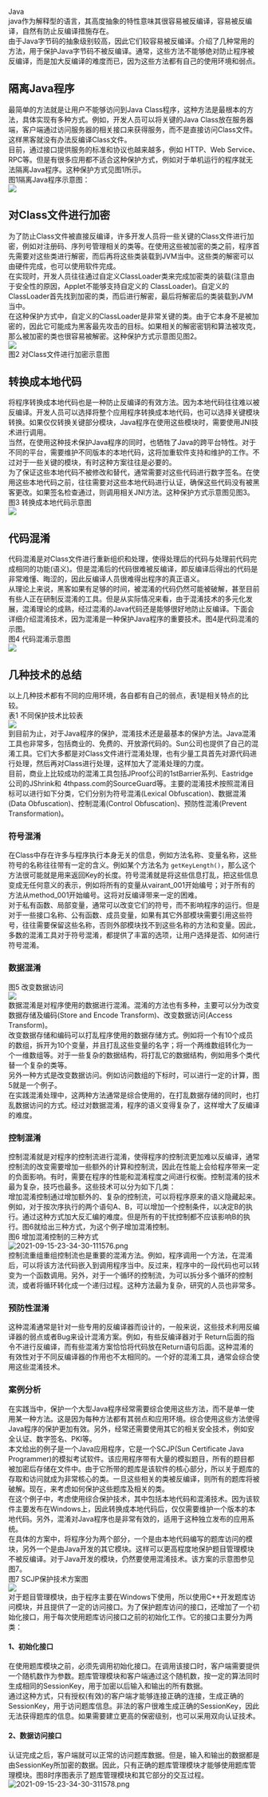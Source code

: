 Java<br />java作为解释型的语言，其高度抽象的特性意味其很容易被反编译，容易被反编译，自然有防止反编译措施存在。<br />由于Java字节码的抽象级别较高，因此它们较容易被反编译。介绍了几种常用的方法，用于保护Java字节码不被反编译。通常，这些方法不能够绝对防止程序被反编译，而是加大反编译的难度而已，因为这些方法都有自己的使用环境和弱点。
<a name="YjZ59"></a>
## 隔离Java程序
最简单的方法就是让用户不能够访问到Java Class程序，这种方法是最根本的方法，具体实现有多种方式。例如，开发人员可以将关键的Java Class放在服务器端，客户端通过访问服务器的相关接口来获得服务，而不是直接访问Class文件。<br />这样黑客就没有办法反编译Class文件。<br />目前，通过接口提供服务的标准和协议也越来越多，例如 HTTP、Web Service、RPC等。但是有很多应用都不适合这种保护方式，例如对于单机运行的程序就无法隔离Java程序。这种保护方式见图1所示。<br />图1隔离Java程序示意图：<br />![](https://cdn.nlark.com/yuque/0/2021/webp/396745/1631720048738-cd09c77e-07b1-4be1-b15c-c68d667fae84.webp#clientId=u0fec91cd-6ea0-4&from=paste&id=u22063f82&originHeight=300&originWidth=505&originalType=url&ratio=1&status=done&style=shadow&taskId=u1f755ca9-6383-409d-96aa-51bc22ecc6e)
<a name="CWgHn"></a>
## 对Class文件进行加密
为了防止Class文件被直接反编译，许多开发人员将一些关键的Class文件进行加密，例如对注册码、序列号管理相关的类等。在使用这些被加密的类之前，程序首先需要对这些类进行解密，而后再将这些类装载到JVM当中。这些类的解密可以由硬件完成，也可以使用软件完成。<br />在实现时，开发人员往往通过自定义ClassLoader类来完成加密类的装载(注意由于安全性的原因，Applet不能够支持自定义的 ClassLoader)。自定义的ClassLoader首先找到加密的类，而后进行解密，最后将解密后的类装载到JVM当中。<br />在这种保护方式中，自定义的ClassLoader是非常关键的类。由于它本身不是被加密的，因此它可能成为黑客最先攻击的目标。如果相关的解密密钥和算法被攻克，那么被加密的类也很容易被解密。这种保护方式示意图见图2。<br />![](https://cdn.nlark.com/yuque/0/2021/webp/396745/1631720048777-0029a26d-4edb-403e-9bda-3ae6f2c766d6.webp#clientId=u0fec91cd-6ea0-4&from=paste&id=u4087fc3a&originHeight=297&originWidth=534&originalType=url&ratio=1&status=done&style=shadow&taskId=u105427e0-d661-41aa-b8dc-ef466b9ea19)<br />图2 对Class文件进行加密示意图
<a name="rE5vR"></a>
## 转换成本地代码
将程序转换成本地代码也是一种防止反编译的有效方法。因为本地代码往往难以被反编译。开发人员可以选择将整个应用程序转换成本地代码，也可以选择关键模块转换。如果仅仅转换关键部分模块，Java程序在使用这些模块时，需要使用JNI技术进行调用。<br />当然，在使用这种技术保护Java程序的同时，也牺牲了Java的跨平台特性。对于不同的平台，需要维护不同版本的本地代码，这将加重软件支持和维护的工作。不过对于一些关键的模块，有时这种方案往往是必要的。<br />为了保证这些本地代码不被修改和替代，通常需要对这些代码进行数字签名。在使用这些本地代码之前，往往需要对这些本地代码进行认证，确保这些代码没有被黑客更改。如果签名检查通过，则调用相关JNI方法。这种保护方式示意图见图3。<br />图3 转换成本地代码示意图<br />![](https://cdn.nlark.com/yuque/0/2021/webp/396745/1631720048758-65c40977-b552-4266-b94e-6e01ede0ec46.webp#clientId=u0fec91cd-6ea0-4&from=paste&id=u9c98e40b&originHeight=300&originWidth=505&originalType=url&ratio=1&status=done&style=shadow&taskId=ucbd25f4d-43fc-4d84-a51d-7bca70404b0)
<a name="aCUae"></a>
## 代码混淆
代码混淆是对Class文件进行重新组织和处理，使得处理后的代码与处理前代码完成相同的功能(语义)。但是混淆后的代码很难被反编译，即反编译后得出的代码是非常难懂、晦涩的，因此反编译人员很难得出程序的真正语义。<br />从理论上来说，黑客如果有足够的时间，被混淆的代码仍然可能被破解，甚至目前有些人正在研制反混淆的工具。但是从实际情况来看，由于混淆技术的多元化发展，混淆理论的成熟，经过混淆的Java代码还是能够很好地防止反编译。下面会详细介绍混淆技术，因为混淆是一种保护Java程序的重要技术。图4是代码混淆的示图。<br />图4 代码混淆示意图<br />![](https://cdn.nlark.com/yuque/0/2021/webp/396745/1631720048784-f5ee0f91-a63b-40a2-8660-2051eb154f42.webp#clientId=u0fec91cd-6ea0-4&from=paste&id=u4848dcb6&originHeight=300&originWidth=505&originalType=url&ratio=1&status=done&style=shadow&taskId=uf355787b-e724-4014-964a-9d8e2cc3600)
<a name="AVXNN"></a>
## 几种技术的总结
以上几种技术都有不同的应用环境，各自都有自己的弱点，表1是相关特点的比较。 <br />表1 不同保护技术比较表 <br />![](https://cdn.nlark.com/yuque/0/2021/webp/396745/1631720048686-f7aed179-cc18-4aeb-bc0a-78f261c643e9.webp#clientId=u0fec91cd-6ea0-4&from=paste&id=u74375e4b&originHeight=555&originWidth=617&originalType=url&ratio=1&status=done&style=shadow&taskId=u0fa2ad9c-a05d-43ce-b18a-fc4ad42caf4)<br />到目前为止，对于Java程序的保护，混淆技术还是最基本的保护方法。Java混淆工具也非常多，包括商业的、免费的、开放源代码的。Sun公司也提供了自己的混淆工具。它们大多都是对Class文件进行混淆处理，也有少量工具首先对源代码进行处理，然后再对Class进行处理，这样加大了混淆处理的力度。<br />目前，商业上比较成功的混淆工具包括JProof公司的1stBarrier系列、Eastridge公司的JShrink和 4thpass.com的SourceGuard等。主要的混淆技术按照混淆目标可以进行如下分类，它们分别为符号混淆(Lexical Obfuscation)、数据混淆(Data Obfuscation)、控制混淆(Control Obfuscation)、预防性混淆(Prevent Transformation)。
<a name="WSgzm"></a>
### 符号混淆
在Class中存在许多与程序执行本身无关的信息，例如方法名称、变量名称，这些符号的名称往往带有一定的含义。例如某个方法名为 `getKeyLength()`，那么这个方法很可能就是用来返回Key的长度。符号混淆就是将这些信息打乱，把这些信息变成无任何意义的表示，例如将所有的变量从vairant_001开始编号；对于所有的方法从method_001开始编号。这将对反编译带来一定的困难。<br />对于私有函数、局部变量，通常可以改变它们的符号，而不影响程序的运行。但是对于一些接口名称、公有函数、成员变量，如果有其它外部模块需要引用这些符号，往往需要保留这些名称，否则外部模块找不到这些名称的方法和变量。因此，多数的混淆工具对于符号混淆，都提供了丰富的选项，让用户选择是否、如何进行符号混淆。
<a name="CxpVR"></a>
### 数据混淆
图5 改变数据访问<br />![](https://cdn.nlark.com/yuque/0/2021/webp/396745/1631720049090-821c708a-4d08-4e06-ab45-bcaff08ef592.webp#clientId=u0fec91cd-6ea0-4&from=paste&id=u4533c6c1&originHeight=184&originWidth=416&originalType=url&ratio=1&status=done&style=shadow&taskId=u350d4323-effa-4ea6-a256-44226c6bd22)<br />数据混淆是对程序使用的数据进行混淆。混淆的方法也有多种，主要可以分为改变数据存储及编码(Store and Encode Transform)、改变数据访问(Access Transform)。<br />改变数据存储和编码可以打乱程序使用的数据存储方式。例如将一个有10个成员的数组，拆开为10个变量，并且打乱这些变量的名字；将一个两维数组转化为一个一维数组等。对于一些复杂的数据结构，将打乱它的数据结构，例如用多个类代替一个复杂的类等。<br />另外一种方式是改变数据访问。例如访问数组的下标时，可以进行一定的计算，图5就是一个例子。<br />在实践混淆处理中，这两种方法通常是综合使用的，在打乱数据存储的同时，也打乱数据访问的方式。经过对数据混淆，程序的语义变得复杂了，这样增大了反编译的难度。
<a name="tT2oC"></a>
### 控制混淆
控制混淆就是对程序的控制流进行混淆，使得程序的控制流更加难以反编译，通常控制流的改变需要增加一些额外的计算和控制流，因此在性能上会给程序带来一定的负面影响。有时，需要在程序的性能和混淆程度之间进行权衡。控制混淆的技术最为复杂，技巧也最多。这些技术可以分为如下几类：<br />增加混淆控制通过增加额外的、复杂的控制流，可以将程序原来的语义隐藏起来。例如，对于按次序执行的两个语句A、B，可以增加一个控制条件，以决定B的执行。通过这种方式加大反汇编的难度。但是所有的干扰控制都不应该影响B的执行。图6就给出三种方式，为这个例子增加混淆控制。<br />图6 增加混淆控制的三种方式<br />![2021-09-15-23-34-30-111576.png](https://cdn.nlark.com/yuque/0/2021/png/396745/1631720246594-27db10fa-c9b9-405f-940c-1c64035971ea.png#clientId=u0fec91cd-6ea0-4&from=ui&id=u709facfd&originHeight=194&originWidth=642&originalType=binary&ratio=1&size=20280&status=done&style=shadow&taskId=udf58fcaa-82aa-4e18-82ee-8731455683c)<br />控制流重组重组控制流也是重要的混淆方法。例如，程序调用一个方法，在混淆后，可以将该方法代码嵌入到调用程序当中。反过来，程序中的一段代码也可以转变为一个函数调用。另外，对于一个循环的控制流，为可以拆分多个循环的控制流，或者将循环转化成一个递归过程。这种方法最为复杂，研究的人员也非常多。
<a name="D0Nna"></a>
### 预防性混淆
这种混淆通常是针对一些专用的反编译器而设计的，一般来说，这些技术利用反编译器的弱点或者Bug来设计混淆方案。例如，有些反编译器对于 Return后面的指令不进行反编译，而有些混淆方案恰恰将代码放在Return语句后面。这种混淆的有效性对于不同反编译器的作用也不太相同的。一个好的混淆工具，通常会综合使用这些混淆技术。
<a name="Az862"></a>
### 案例分析
在实践当中，保护一个大型Java程序经常需要综合使用这些方法，而不是单一使用某一种方法。这是因为每种方法都有其弱点和应用环境。综合使用这些方法使得Java程序的保护更加有效。另外，经常还需要使用其它的相关安全技术，例如安全认证、数字签名、PKI等。<br />本文给出的例子是一个Java应用程序，它是一个SCJP(Sun Certificate Java Programmer)的模拟考试软件。该应用程序带有大量的模拟题目，所有的题目都被加密后存储在文件中。由于它所带的题库是该软件的核心部分，所以关于题库的存取和访问就成为非常核心的类。一旦这些相关的类被反编译，则所有的题库将被破解。现在，来考虑如何保护这些题库及相关的类。<br />在这个例子中，考虑使用综合保护技术，其中包括本地代码和混淆技术。因为该软件主要发布在Windows上，因此转换成本地代码后，仅仅需要维护一个版本的本地代码。另外，混淆对Java程序也是非常有效的，适用于这种独立发布的应用系统。<br />在具体的方案中，将程序分为两个部分，一个是由本地代码编写的题库访问的模块，另外一个是由Java开发的其它模块。这样可以更高程度地保护题目管理模块不被反编译。对于Java开发的模块，仍然要使用混淆技术。该方案的示意图参见图7。<br />图7 SCJP保护技术方案图<br />![](https://cdn.nlark.com/yuque/0/2021/webp/396745/1631720049191-d4225791-922b-4ce6-af2a-42817fa70bbd.webp#clientId=u0fec91cd-6ea0-4&from=paste&id=u18e5d052&originHeight=206&originWidth=591&originalType=url&ratio=1&status=done&style=shadow&taskId=ufef97483-ca7e-47df-a36a-277dd7386b9)<br />对于题目管理模块，由于程序主要在Windows下使用，所以使用C++开发题库访问模块，并且提供了一定的访问接口。为了保护题库访问的接口，还增加了一个初始化接口，用于每次使用题库访问接口之前的初始化工作。它的接口主要分为两类：
<a name="TXCvy"></a>
#### 1、初始化接口
在使用题库模块之前，必须先调用初始化接口。在调用该接口时，客户端需要提供一个随机数作为参数。题库管理模块和客户端通过这个随机数，按一定的算法同时生成相同的SessionKey，用于加密以后输入和输出的所有数据。<br />通过这种方式，只有授权(有效)的客户端才能够连接正确的连接，生成正确的 SessionKey，用于访问题库信息。非法的客户很难生成正确的SessionKey，因此无法获得题库的信息。如果需要建立更高的保密级别，也可以采用双向认证技术。
<a name="tTUqo"></a>
#### 2、数据访问接口
认证完成之后，客户端就可以正常的访问题库数据。但是，输入和输出的数据都是由SessionKey所加密的数据。因此，只有正确的题库管理模块才能够使用题库管理模块。图8时序图表示了题库管理模块和其它部分的交互过程。<br />![2021-09-15-23-34-30-311578.png](https://cdn.nlark.com/yuque/0/2021/png/396745/1631720419102-c2a5ce71-c05e-4133-b5a5-68981e9b831e.png#clientId=u0fec91cd-6ea0-4&from=ui&id=uc65178e2&originHeight=377&originWidth=601&originalType=binary&ratio=1&size=16233&status=done&style=shadow&taskId=u3651b3e9-b585-42d2-be83-2d62d0af832)
